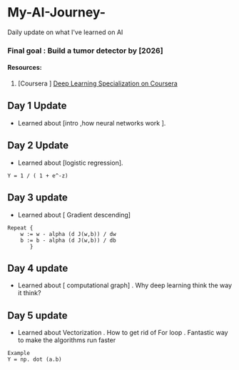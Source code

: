 # My-AI-Journey-
Daily update on what I've learned on AI 

### Final goal : Build a tumor detector by [2026]
#### Resources: 
1. [Coursera ] [ Deep Learning Specialization on Coursera](https://coursera.org/learn/neural-networks-deep-learning)   
## Day 1 Update  
- Learned about [intro ,how neural networks work ].  

## Day 2 Update  
- Learned about [logistic regression].  

```
Y = 1 / ( 1 + e^-z) 
```


## Day 3 update
- Learned about [ Gradient descending]
```
Repeat {
    w := w - alpha (d J(w,b)) / dw
    b := b - alpha (d J(w,b)) / db
       }
```
## Day 4 update
- Learned about [ computational graph] 
. Why deep learning think the way it think? 

## Day 5 update 
- Learned about Vectorization
. How to get rid of For loop
. Fantastic way to make the algorithms run faster

```
Example
Y = np. dot (a.b)
```